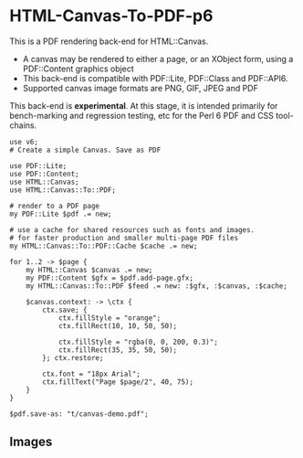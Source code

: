 # HTML-Canvas-To-PDF-p6

This is a PDF rendering back-end for HTML::Canvas.

- A canvas may be rendered to either a page, or an XObject form, using
a PDF::Content graphics object
- This back-end is compatible with PDF::Lite, PDF::Class and PDF::API6.
- Supported canvas image formats are PNG, GIF, JPEG and PDF

This back-end is **experimental**. At this stage, it is intended primarily for bench-marking and regression testing, etc for the Perl 6 PDF and CSS tool-chains.

```
use v6;
# Create a simple Canvas. Save as PDF

use PDF::Lite;
use PDF::Content;
use HTML::Canvas;
use HTML::Canvas::To::PDF;

# render to a PDF page
my PDF::Lite $pdf .= new;

# use a cache for shared resources such as fonts and images.
# for faster production and smaller multi-page PDF files
my HTML::Canvas::To::PDF::Cache $cache .= new;

for 1..2 -> $page {
    my HTML::Canvas $canvas .= new;
    my PDF::Content $gfx = $pdf.add-page.gfx;
    my HTML::Canvas::To::PDF $feed .= new: :$gfx, :$canvas, :$cache;

    $canvas.context: -> \ctx {
        ctx.save; {
            ctx.fillStyle = "orange";
            ctx.fillRect(10, 10, 50, 50);

            ctx.fillStyle = "rgba(0, 0, 200, 0.3)";
            ctx.fillRect(35, 35, 50, 50);
        }; ctx.restore;

        ctx.font = "18px Arial";
        ctx.fillText("Page $page/2", 40, 75);
    }
}

$pdf.save-as: "t/canvas-demo.pdf";
```

## Images
